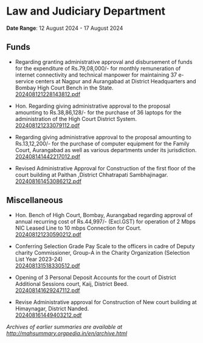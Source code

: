 # Law and Judiciary Department

**Date Range**: 12 August 2024 - 17 August 2024


## Funds
- Regarding granting administrative approval and disbursement of funds for the expenditure of Rs.79,08,000/- for monthly remuneration of internet connectivity and technical manpower for maintaining 37 e-service centers at Nagpur and Aurangabad at District Headquarters and Bombay High Court Bench in the State.\
  [202408121228143812.pdf](https://gr.maharashtra.gov.in/Site/Upload/Government%20Resolutions/English/202408121228143812.pdf)

- Hon. Regarding giving administrative approval to the proposal amounting to Rs.38,86,128/- for the purchase of 36 laptops for the administration of the High Court District System.\
  [202408121233079112.pdf](https://gr.maharashtra.gov.in/Site/Upload/Government%20Resolutions/English/202408121233079112.pdf)

- Regarding giving administrative approval to the proposal amounting to Rs.13,12,200/- for the purchase of computer equipment for the Family Court, Aurangabad as well as various departments under its jurisdiction.\
  [202408141442217012.pdf](https://gr.maharashtra.gov.in/Site/Upload/Government%20Resolutions/English/202408141442217012.pdf)

- Revised Administrative Approval for Construction of the first floor of the court building at Paithan ,District Chhatrapati Sambhajinagar.\
  [202408161453086212.pdf](https://gr.maharashtra.gov.in/Site/Upload/Government%20Resolutions/English/202408161453086212.pdf)

## Miscellaneous
- Hon. Bench of High Court, Bombay, Aurangabad regarding approval of annual recurring cost of Rs.44,997/- (Excl.GST) for operation of 2 Mbps NIC Leased Line to 10 mbps Connection for Court.\
  [202408121230590212.pdf](https://gr.maharashtra.gov.in/Site/Upload/Government%20Resolutions/English/202408121230590212.pdf)

- Conferring Selection Grade Pay Scale to the officers in cadre of Deputy charity Commissioner, Group-A in the Charity Organization (Selection  List Year 2023-24)\
  [202408131518330512.pdf](https://gr.maharashtra.gov.in/Site/Upload/Government%20Resolutions/English/202408131518330512.pdf)

- Opening of 3 Personal Deposit Accounts  for the court of  District  Additional Sessions court, Kaij, District Beed.\
  [202408141629247112.pdf](https://gr.maharashtra.gov.in/Site/Upload/Government%20Resolutions/English/202408141629247112.pdf)

- Revise Administrative approval for Construction of New court building at Himaynagar, District Nanded.\
  [202408161449403212.pdf](https://gr.maharashtra.gov.in/Site/Upload/Government%20Resolutions/English/202408161449403212.pdf)


*Archives of earlier summaries are available at http://mahsummary.orgpedia.in/en/archive.html*